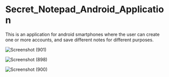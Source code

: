 # Secret_Notepad_Android_Application
This is an application for android smartphones where the user can create one or more accounts, and save different notes for different purposes.

![Screenshot (901)](https://github.com/Tudor-tdt/Secret_Notepad_Android_Application/assets/86119199/68185fde-7f1b-425f-bc4b-ebe12196da6a)

![Screenshot (898)](https://github.com/Tudor-tdt/Secret_Notepad_Android_Application/assets/86119199/f766de91-6205-4026-83eb-fb304c366894)

![Screenshot (900)](https://github.com/Tudor-tdt/Secret_Notepad_Android_Application/assets/86119199/0897ecb3-c8e2-4168-ab7e-97dfacb46af4)
